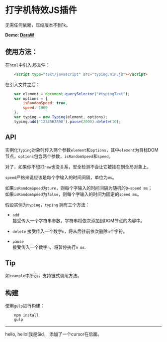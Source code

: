 # 打字机特效JS插件
无需任何依赖，压缩版本不到1k。  

__Demo: [DaraW](http://daraw.cn)__  

## 使用方法：
在`html`中引入JS文件：
```html
    <script type="text/javascript" src="typing.min.js"></script>
```
在引入文件之后：
```javascript
    var element = document.querySelector("#typingText");
    var options = {
        isRandomSpeed: true,
        speed: 1000
    };
    var typing = new Typing(element, options);
    typing.add('1234567890').pause(2000).delete(10);
```
## API
实例化`Typing`对象时传入两个参数`element`和`options`，其中`element`为目标DOM节点，`options`包含两个参数，`isRandomSpeed`和`speed`。  

对了，如果你不想打`new`也没关系，安全检测不会让它被挂在到全局对象上。

`speed`严格来说应该是每个字输入的时间间隔，单位为`ms`。  

如果`isRandomSpeed`为`ture`，则每个字输入的时间间隔为随机的`0~speed ms`；  
如果`isRandomSpeed`为`false`，则每个字输入的时间为固定的`speed ms`。  

假设实例为`typing`，`typing` 拥有三个方法：  
* `add`  
接受传入一个字符串参数，字符串将依次添加到DOM节点的内容中。

* `delete`
接受传入一个数字`n`，将从后往前依次删除`n`个字符。  

* `pause`  
接受传入一个数字`n`，将暂停执行`n ms`.  

## Tip  
如`example`中所示，支持链式调用方法。  

## 构建  
使用`gulp`进行构建：  
```shell
    npm install
    gulp
```

---
hello, hello!我是Sid， 添加了一个cursor在后面。
